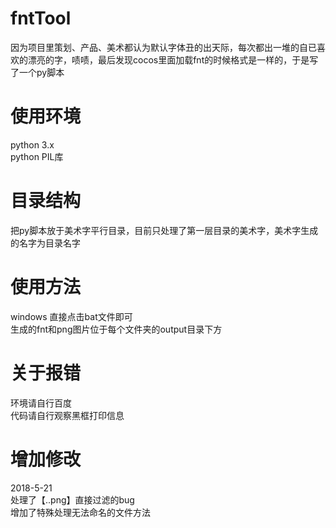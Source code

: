 # fntTool
因为项目里策划、产品、美术都认为默认字体丑的出天际，每次都出一堆的自已喜欢的漂亮的字，啧啧，最后发现cocos里面加载fnt的时候格式是一样的，于是写了一个py脚本

# 使用环境
python 3.x    
python PIL库    

# 目录结构
把py脚本放于美术字平行目录，目前只处理了第一层目录的美术字，美术字生成的名字为目录名字    

# 使用方法
windows 直接点击bat文件即可    
生成的fnt和png图片位于每个文件夹的output目录下方    

# 关于报错
环境请自行百度    
代码请自行观察黑框打印信息    

# 增加修改
2018-5-21     
处理了【..png】直接过滤的bug    
增加了特殊处理无法命名的文件方法    
